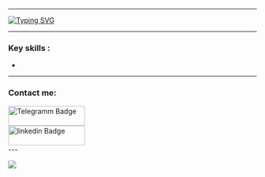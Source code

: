 
  ---

<a href="https://t.me/The_Keko"><img src="https://readme-typing-svg.demolab.com?font=JetBrains+Mono&weight=500&size=25&pause=800&width=500&height=100&lines=Hi+there+%F0%9F%99%8B%F0%9F%8F%BB;%D0%A1lick+to+contact+me+%F0%9F%91%88%F0%9F%8F%BB" alt="Typing SVG" /></a>

  ---
  
### Key skills :

  - 
  
  ---
  
  ### Contact me:
  <div id="badges">
    <div>
      <a href="https://t.me/The_Keko">
        <img
          width="155px"
          height="40"
          src="https://img.shields.io/badge/Telegram-2CA5E0?style=for-the-badge&logo=telegram&logoColor=white"
          alt="Telegramm Badge"
        />
      </a>
    </div>
    <div>
      <a href="https://www.linkedin.com/in/thekeko/">
        <img
          width="155px"
          height="40"
          src="https://img.shields.io/badge/LinkedIn-blue?logo=linkedin&logoColor=white&style=for-the-badge"
          alt="linkedin Badge"
        />
      </a>
    </div>
    </div>
  ---


![](https://komarev.com/ghpvc/?username=your-github-TheKEKO)
